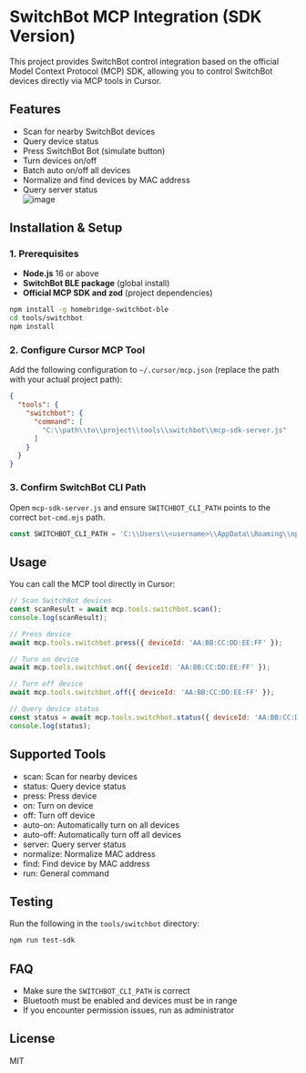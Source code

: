 # SwitchBot MCP Integration (SDK Version)

This project provides SwitchBot control integration based on the official Model Context Protocol (MCP) SDK, allowing you to control SwitchBot devices directly via MCP tools in Cursor.

## Features
- Scan for nearby SwitchBot devices
- Query device status
- Press SwitchBot Bot (simulate button)
- Turn devices on/off
- Batch auto on/off all devices
- Normalize and find devices by MAC address
- Query server status  
![image](https://github.com/user-attachments/assets/8473ed23-8637-4af1-b238-94898e1f240b)

## Installation & Setup

### 1. Prerequisites
- **Node.js** 16 or above
- **SwitchBot BLE package** (global install)
- **Official MCP SDK and zod** (project dependencies)

```bash
npm install -g homebridge-switchbot-ble
cd tools/switchbot
npm install
```

### 2. Configure Cursor MCP Tool
Add the following configuration to `~/.cursor/mcp.json` (replace the path with your actual project path):

```json
{
  "tools": {
    "switchbot": {
      "command": [
        "C:\\path\\to\\project\\tools\\switchbot\\mcp-sdk-server.js"
      ]
    }
  }
}
```

### 3. Confirm SwitchBot CLI Path
Open `mcp-sdk-server.js` and ensure `SWITCHBOT_CLI_PATH` points to the correct `bot-cmd.mjs` path.

```js
const SWITCHBOT_CLI_PATH = 'C:\\Users\\<username>\\AppData\\Roaming\\npm\\node_modules\\homebridge-switchbot-ble\\bot-cmd.mjs';
```

## Usage

You can call the MCP tool directly in Cursor:

```javascript
// Scan SwitchBot devices
const scanResult = await mcp.tools.switchbot.scan();
console.log(scanResult);

// Press device
await mcp.tools.switchbot.press({ deviceId: 'AA:BB:CC:DD:EE:FF' });

// Turn on device
await mcp.tools.switchbot.on({ deviceId: 'AA:BB:CC:DD:EE:FF' });

// Turn off device
await mcp.tools.switchbot.off({ deviceId: 'AA:BB:CC:DD:EE:FF' });

// Query device status
const status = await mcp.tools.switchbot.status({ deviceId: 'AA:BB:CC:DD:EE:FF' });
console.log(status);
```

## Supported Tools
- scan: Scan for nearby devices
- status: Query device status
- press: Press device
- on: Turn on device
- off: Turn off device
- auto-on: Automatically turn on all devices
- auto-off: Automatically turn off all devices
- server: Query server status
- normalize: Normalize MAC address
- find: Find device by MAC address
- run: General command

## Testing

Run the following in the `tools/switchbot` directory:
```bash
npm run test-sdk
```

## FAQ
- Make sure the `SWITCHBOT_CLI_PATH` is correct
- Bluetooth must be enabled and devices must be in range
- If you encounter permission issues, run as administrator

## License
MIT
